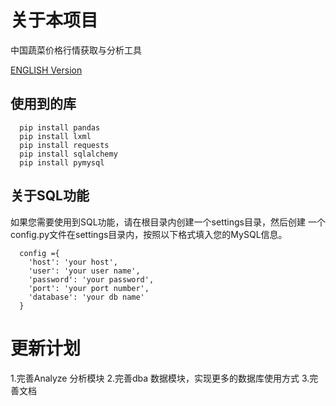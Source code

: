 # 关于本项目
  中国蔬菜价格行情获取与分析工具

  [ENGLISH Version](ReadMe_EN.md)

## 使用到的库
  ```
    pip install pandas
    pip install lxml
    pip install requests
    pip install sqlalchemy
    pip install pymysql
  ```

## 关于SQL功能
  如果您需要使用到SQL功能，请在根目录内创建一个settings目录，然后创建
  一个config.py文件在settings目录内，按照以下格式填入您的MySQL信息。
  ```
    config ={     
      'host': 'your host',       
      'user': 'your user name',              
      'password': 'your password',       
      'port': 'your port number',                   
      'database': 'your db name'
    }
  ```

# 更新计划
  1.完善Analyze 分析模块
  2.完善dba 数据模块，实现更多的数据库使用方式
  3.完善文档